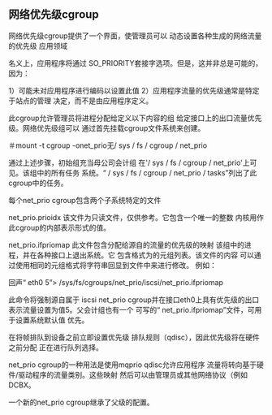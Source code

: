 网络优先级cgroup
-------------------------

网络优先级cgroup提供了一个界面，使管理员可以
动态设置各种生成的网络流量的优先级
应用领域

名义上，应用程序将通过
SO_PRIORITY套接字选项。但是，这并非总是可能的，因为：

1）可能未对应用程序进行编码以设置此值
2）应用程序流量的优先级通常是特定于站点的管理
   决定，而不是由应用程序定义。

此cgroup允许管理员将进程分配给定义以下内容的组
给定接口上的出口流量优先级。网络优先级组可以
通过首先挂载cgroup文件系统来创建。

＃mount -t cgroup -onet_prio无/ sys / fs / cgroup / net_prio

通过上述步骤，初始组充当母公司会计组
在'/ sys / fs / cgroup / net_prio'上可见。该组中的所有任务
系统。“ / sys / fs / cgroup / net_prio / tasks”列出了此cgroup中的任务。

每个net_prio cgroup包含两个子系统特定的文件

net_prio.prioidx
该文件为只读文件，仅供参考。它包含一个唯一的整数
内核用作此cgroup的内部表示形式的值。

net_prio.ifpriomap
此文件包含分配给源自的流量的优先级的映射
该组中的进程，并在各种接口上退出系统。它
包含格式为<ifname priority>的元组列表。该文件的内容
可以通过使用相同的元组格式将字符串回显到文件中来进行修改。
例如：

回声“ eth0 5”> /sys/fs/cgroups/net_prio/iscsi/net_prio.ifpriomap

此命令将强制源自属于
iscsi net_prio cgroup并在接口eth0上具有优先级的出口
表示流量设置为值5。父会计组也有一个
可写的“ net_prio.ifpriomap”文件，可用于设置系统默认值
优先。

在将帧排队到设备之前立即设置优先级
排队规则（qdisc），因此优先级将在硬件之前分配
正在进行队列选择。

net_prio cgroup的一种用法是使用mqprio qdisc允许应用程序
流量将转向基于硬件/驱动程序的流量类别。这些映射
然后可以由管理员或其他网络协议（例如
DCBX。

一个新的net_prio cgroup继承了父级的配置。